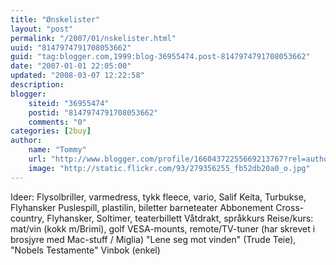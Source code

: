 ```yaml
---
title: "Ønskelister"
layout: "post"
permalink: "/2007/01/nskelister.html"
uuid: "8147974791708053662"
guid: "tag:blogger.com,1999:blog-36955474.post-8147974791708053662"
date: "2007-01-01 22:05:00"
updated: "2008-03-07 12:22:58"
description: 
blogger:
    siteid: "36955474"
    postid: "8147974791708053662"
    comments: "0"
categories: [2buy]
author: 
    name: "Tommy"
    url: "http://www.blogger.com/profile/16604372255669213767?rel=author"
    image: "http://static.flickr.com/93/279356255_fb52db20a0_o.jpg"
---
```


<div class="css-full-post-content js-full-post-content">
Ideer:
Flysolbriller, varmedress, tykk fleece, vario, Salif Keita, Turbukse, Flyhansker
Puslespill, plastilin, biletter barneteater
Abbonement Cross-country, Flyhansker, Soltimer, teaterbillett
Våtdrakt, språkkurs
Reise/kurs: mat/vin (kokk m/Brimi), golf
VESA-mounts, remote/TV-tuner (har skrevet i brosjyre med Mac-stuff / Miglia)
"Lene seg mot vinden" (Trude Teie), "Nobels Testamente"
Vinbok (enkel)
</div>